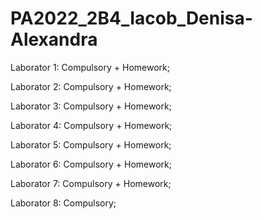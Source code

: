 # PA2022_2B4_Iacob_Denisa-Alexandra

Laborator 1:
Compulsory + Homework;

Laborator 2:
Compulsory + Homework;

Laborator 3:
Compulsory + Homework;

Laborator 4:
Compulsory + Homework;

Laborator 5:
Compulsory + Homework;

Laborator 6:
Compulsory + Homework;

Laborator 7:
Compulsory + Homework;

Laborator 8:
Compulsory;